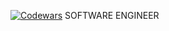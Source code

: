 [![Codewars](https://www.codewars.com/users/YOUR_USERNAME/badges/large)](https://www.codewars.com/users/baxa_vip)
SOFTWARE ENGINEER
